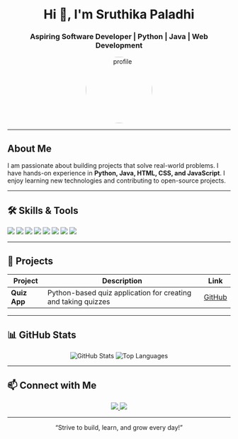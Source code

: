 <!-- Header -->
<h1 align="center">Hi 👋, I'm Sruthika Paladhi </h1>
<h3 align="center">Aspiring Software Developer | Python | Java | Web Development</h3>

<!-- Profile Image -->
<p align="center">
  <img src="https://avatars.githubusercontent.com/u/YOUR_GITHUB_ID?v=4" alt="profile" width="150" style="border-radius:50%;">
</p>

---

<!-- About Me -->
## About Me
I am passionate about building projects that solve real-world problems. I have hands-on experience in **Python, Java, HTML, CSS, and JavaScript**. I enjoy learning new technologies and contributing to open-source projects.

---

<!-- Skills / Tech Stack -->
## 🛠 Skills & Tools
<p align="left">
  <img src="https://img.shields.io/badge/Python-3776AB?style=for-the-badge&logo=python&logoColor=white" />
  <img src="https://img.shields.io/badge/Java-007396?style=for-the-badge&logo=java&logoColor=white" />
  <img src="https://img.shields.io/badge/HTML-E34F26?style=for-the-badge&logo=html5&logoColor=white" />
  <img src="https://img.shields.io/badge/CSS-1572B6?style=for-the-badge&logo=css3&logoColor=white" />
  <img src="https://img.shields.io/badge/JavaScript-F7DF1E?style=for-the-badge&logo=javascript&logoColor=black" />
  <img src="https://img.shields.io/badge/SQL-003B57?style=for-the-badge&logo=mysql&logoColor=white" />
  <img src="https://img.shields.io/badge/Git-F05032?style=for-the-badge&logo=git&logoColor=white" />
  <img src="https://img.shields.io/badge/GitHub-181717?style=for-the-badge&logo=github&logoColor=white" />
</p>

---

<!-- Projects -->
## 🚀 Projects
| Project | Description | Link |
|---------|-------------|------|
| **Quiz App** | Python-based quiz application for creating and taking quizzes | [GitHub](https://github.com/sruthika2811/QuizApp.git) |

---

<!-- GitHub Stats -->
## 📊 GitHub Stats
<p align="center">
  <img src="https://github-readme-stats.vercel.app/api?username=YOUR_USERNAME&show_icons=true&theme=radical" alt="GitHub Stats" />
  <img src="https://github-readme-stats.vercel.app/api/top-langs/?username=YOUR_USERNAME&layout=compact&theme=radical" alt="Top Languages" />
</p>

---

<!-- Contact -->
## 📫 Connect with Me
<p align="center">
  <a href="https://www.linkedin.com/in/sruthika-paladhi" target="_blank">
    <img src="https://img.shields.io/badge/LinkedIn-0077B5?style=for-the-badge&logo=linkedin&logoColor=white" />
  </a>
  <a href="mailto:sruthikapaladhi28@gmail.com">
    <img src="https://img.shields.io/badge/Email-D14836?style=for-the-badge&logo=gmail&logoColor=white" />
  </a>
</p>

---

<p align="center">“Strive to build, learn, and grow every day!”</p>

